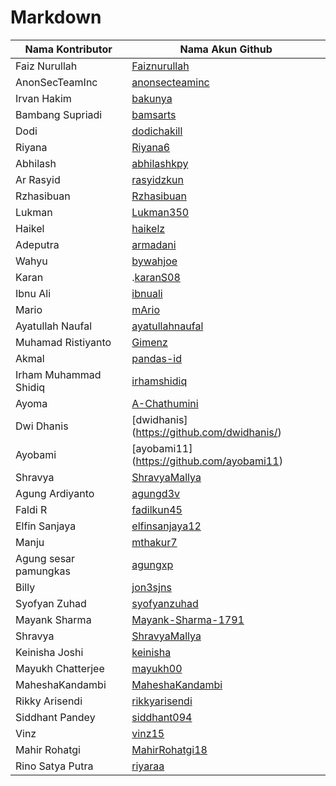 # Markdown

| Nama Kontributor      | Nama Akun Github                                            |
| --------------------- | ----------------------------------------------------------- |
| Faiz Nurullah         | [Faiznurullah](https://github.com/faiznurullah)             |
| AnonSecTeamInc        | [anonsecteaminc](https://github.com/anonsecteaminc)         |
| Irvan Hakim           | [bakunya](https://github.com/bakunya)                       |
| Bambang Supriadi      | [bamsarts](https://github.com/bamsarts)                     |
| Dodi                  | [dodichakill](https://github.com/dodichakill)               |
| Riyana                | [Riyana6](https://github.com/Riyana6)                       |
| Abhilash              | [abhilashkpy](https://github.com/abhilashkpy)               |
| Ar Rasyid             | [rasyidzkun](https://github.com/rasyidzkun)                 |
| Rzhasibuan            | [Rzhasibuan](https://github.com/rzhasibuan)                 |
| Lukman                | [Lukman350](https://github.com/Lukman350)                   |
| Haikel                | [haikelz](https://github.com/haikelz)                       |
| Adeputra              | [armadani](https://github.com/armadani)                     |
| Wahyu                 | [bywahjoe](https://github.com/bywahjoe)                     |
| Karan                 | .[karanS08](https://github.com/karanS08)                    |
| Ibnu Ali              | [ibnuali](https://github.com/ibnuali)                       |
| Mario                 | [mArio](https://github.com/mariosamaaa)                     |
| Ayatullah Naufal      | [ayatullahnaufal](https://github.com/ayatullahnaufal)       |
| Muhamad Ristiyanto    | [Gimenz](https://github.com/Gimenz)                         |
| Akmal                 | [pandas-id](https://github.com/pandas-id)                   |
| Irham Muhammad Shidiq | [irhamshidiq](https://github.com/irhamshidiq)               |
| Ayoma                 | [A-Chathumini](https://github.com/A-Chathumini)             |
| Dwi Dhanis            | [dwidhanis] (https://github.com/dwidhanis/)                 |
| Ayobami               | [ayobami11] (https://github.com/ayobami11)                  |
| Shravya               | [ShravyaMallya](https://github.com/ShravyaMallya)           |
| Agung Ardiyanto       | [agungd3v](https://github.com/agungd3v)                     |
| Faldi R               | [fadilkun45](https://github.com/fadilkun45)                 |
| Elfin Sanjaya         | [elfinsanjaya12](https://github.com/elfinsanjaya12)         |
| Manju                 | [mthakur7](https://github.com/mthakur7)                     |
| Agung sesar pamungkas | [agungxp](https://github.com/gitcomeon8)                    |
| Billy                 | [jon3sjns](https://github.com/jon3sjns)                     |
| Syofyan Zuhad         | [syofyanzuhad](https://github.com/syofyanzuhad)             |
| Mayank Sharma         | [Mayank-Sharma-1791](https://github.com/Mayank-Sharma-1791) |
| Shravya               | [ShravyaMallya](https://github.com/ShravyaMallya)           |
| Keinisha Joshi        | [keinisha](https://github.com/keinisha)                     |
| Mayukh Chatterjee     | [mayukh00](https://github.com/mayukh00)                     |
| MaheshaKandambi       | [MaheshaKandambi](https://github.com/MaheshaKandambi)       |
| Rikky Arisendi        | [rikkyarisendi](https://github.com/rikkyarisendi)           |
| Siddhant Pandey       | [siddhant094](https://github.com/siddhant094)               |
| Vinz                  | [vinz15](https://github.com/vinz15)                         |
| Mahir Rohatgi         | [MahirRohatgi18](https://github.com/MahirRohatgi18)         |
| Rino Satya Putra      | [riyaraa](https://github.com/riyaraa)                       |
